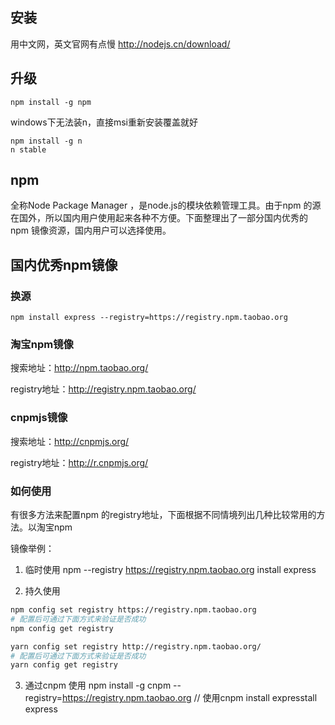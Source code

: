 ## 安装
用中文网，英文官网有点慢
http://nodejs.cn/download/


## 升级
```
npm install -g npm
```

windows下无法装n，直接msi重新安装覆盖就好
```
npm install -g n
n stable
```

## npm
全称Node Package Manager
，是node.js的模块依赖管理工具。由于npm
的源在国外，所以国内用户使用起来各种不方便。下面整理出了一部分国内优秀的npm
镜像资源，国内用户可以选择使用。



## 国内优秀npm镜像
### 换源
`npm install express --registry=https://registry.npm.taobao.org`

### 淘宝npm镜像

搜索地址：http://npm.taobao.org/

registry地址：http://registry.npm.taobao.org/
### cnpmjs镜像

搜索地址：http://cnpmjs.org/

registry地址：http://r.cnpmjs.org/

### 如何使用

有很多方法来配置npm
的registry地址，下面根据不同情境列出几种比较常用的方法。以淘宝npm

镜像举例：
1. 临时使用
npm --registry https://registry.npm.taobao.org install express

2. 持久使用
```bash
npm config set registry https://registry.npm.taobao.org
# 配置后可通过下面方式来验证是否成功
npm config get registry

yarn config set registry http://registry.npm.taobao.org/
# 配置后可通过下面方式来验证是否成功
yarn config get registry
```
3. 通过cnpm
使用
npm install -g cnpm --registry=https://registry.npm.taobao.org
// 使用cnpm install expresstall express
